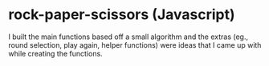 # rock-paper-scissors (Javascript)

I built the main functions based off a small algorithm and the extras (eg., round selection, play again, helper functions) were ideas that I came up with while creating the functions.